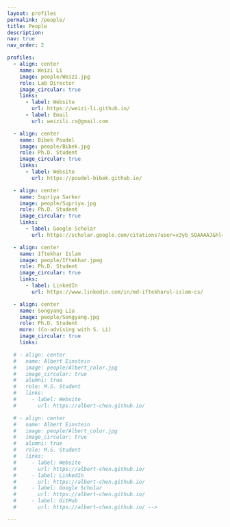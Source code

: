 ```yaml
---
layout: profiles
permalink: /people/
title: People
description: 
nav: true
nav_order: 2

profiles:
  - align: center
    name: Weizi Li
    image: people/Weizi.jpg
    role: Lab Director
    image_circular: true 
    links: 
      - label: Website
        url: https://weizi-li.github.io/
      - label: Email
        url: weizili.cs@gmail.com

  - align: center
    name: Bibek Poudel
    image: people/Bibek.jpg
    role: Ph.D. Student
    image_circular: true 
    links:
      - label: Website
        url: https://poudel-bibek.github.io/

  - align: center
    name: Supriya Sarker
    image: people/Supriya.jpg
    role: Ph.D. Student
    image_circular: true 
    links:
      - label: Google Scholar
        url: https://scholar.google.com/citations?user=x3yb_SQAAAAJ&hl=en&oi=ao

  - align: center
    name: Iftekhar Islam
    image: people/Iftekhar.jpeg
    role: Ph.D. Student
    image_circular: true 
    links: 
      - label: LinkedIn
        url: https://www.linkedin.com/in/md-iftekharul-islam-cs/

  - align: center
    name: Songyang Liu
    image: people/Songyang.jpg
    role: Ph.D. Student 
    more: (Co-advising with S. Li)
    image_circular: true 
    links:

  # - align: center
  #   name: Albert Einstein
  #   image: people/Albert_color.jpg
  #   image_circular: true
  #   alumni: true 
  #   role: M.S. Student
  #   links:
  #     - label: Website
  #       url: https://albert-chen.github.io/

  # - align: center
  #   name: Albert Einstein
  #   image: people/Albert_color.jpg
  #   image_circular: true
  #   alumni: true 
  #   role: M.S. Student
  #   links:
  #     - label: Website
  #       url: https://albert-chen.github.io/
  #     - label: LinkedIn
  #       url: https://albert-chen.github.io/
  #     - label: Google Scholar
  #       url: https://albert-chen.github.io/
  #     - label: GitHub
  #       url: https://albert-chen.github.io/ -->

---
```


